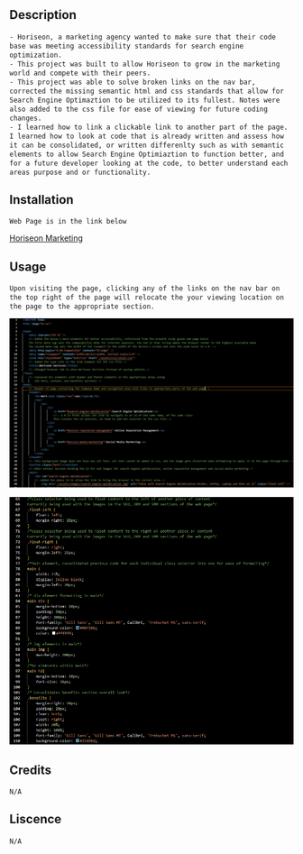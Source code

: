 # <Horiseon-Refactor>

## Description
    - Horiseon, a marketing agency wanted to make sure that their code base was meeting accessibility standards for search engine optimization.
    - This project was built to allow Horiseon to grow in the marketing world and compete with their peers.
    - This project was able to solve broken links on the nav bar, corrected the missing semantic html and css standards that allow for Search Engine Optimaztion to be utilized to its fullest. Notes were also added to the css file for ease of viewing for future coding changes.
    - I learned how to link a clickable link to another part of the page. I learned how to look at code that is already written and assess how it can be consolidated, or written differenlty such as with semantic elements to allow Search Engine Optimiaztion to function better, and for a future developer looking at the code, to better understand each areas purpose and or functionality.

## Installation
    Web Page is in the link below
[Horiseon Marketing](https://neglon.github.io/horiseon-refactor)

## Usage
    Upon visiting the page, clicking any of the links on the nav bar on the top right of the page will relocate the your viewing location on the page to the appropriate section.
   
![Screenshots of a part of commentented html file](assets/images/htmlupdates.PNG)
   
![Screenshots of a part of commentented css file](assets/images/css.PNG)
   

## Credits
    N/A

## Liscence
    N/A